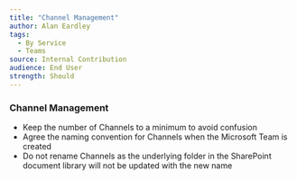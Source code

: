 ```yaml
---
title: "Channel Management"
author: Alan Eardley
tags: 
  - By Service
  - Teams
source: Internal Contribution
audience: End User
strength: Should
---
```

### Channel Management
- Keep the number of Channels to a minimum to avoid confusion
- Agree the naming convention for Channels when the Microsoft Team is created
- Do not rename Channels as the underlying folder in the SharePoint document library will not be updated with the new name
